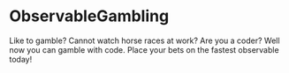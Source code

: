 # ObservableGambling
Like to gamble? Cannot watch horse races at work? Are you a coder? Well now you can gamble with code. Place your bets on the fastest observable today!
